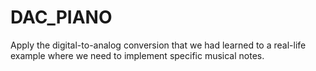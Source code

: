 # DAC_PIANO

Apply the digital-to-analog conversion that we had learned to a real-life example where we need to implement specific musical notes.
